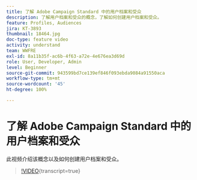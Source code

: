 ```yaml
---
title: 了解 Adobe Campaign Standard 中的用户档案和受众
description: 了解用户档案和受众的概念，了解如何创建用户档案和受众。
feature: Profiles, Audiences
jira: KT-3893
thumbnail: 18464.jpg
doc-type: feature video
activity: understand
team: WWFRE
exl-id: 8a11b35f-ac6b-4f63-a72e-4e676ea3d69d
role: User, Developer, Admin
level: Beginner
source-git-commit: 943599bd7ce139ef846f093ebda9084a91550aca
workflow-type: tm+mt
source-wordcount: '45'
ht-degree: 100%

---
```


# 了解 Adobe Campaign Standard 中的用户档案和受众

此视频介绍该概念以及如何创建用户档案和受众。

>[!VIDEO](https://video.tv.adobe.com/v/18464?learn=on){transcript=true}
